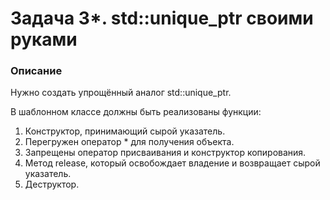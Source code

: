 # Задача 3*. std::unique_ptr своими руками
### Описание
Нужно создать упрощённый аналог std::unique_ptr.

В шаблонном классе должны быть реализованы функции:

1. Конструктор, принимающий сырой указатель.
1. Перегружен оператор * для получения объекта.
1. Запрещены оператор присваивания и конструктор копирования.
1. Метод release, который освобождает владение и возвращает сырой указатель.
1. Деструктор.